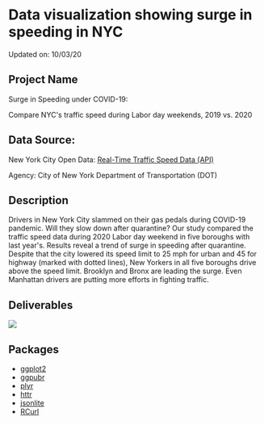 # Data visualization showing surge in speeding in NYC

Updated on: 10/03/20

## Project Name

Surge in Speeding under COVID-19:

Compare NYC's traffic speed during Labor day weekends, 2019 vs. 2020

## Data Source: 

New York City Open Data: [Real-Time Traffic Speed Data (API)](https://data.cityofnewyork.us/Transportation/DOT-Traffic-Speeds-NBE/i4gi-tjb9)

Agency: City of New York Department of Transportation (DOT)

## Description

Drivers in New York City slammed on their gas pedals during COVID-19 pandemic. Will they slow down after quarantine? Our study compared the traffic speed data during 2020 Labor day weekend in five boroughs with last year's. Results reveal a trend of surge in speeding after quarantine. Despite that the city lowered its speed limit to 25 mph for urban and 45 for highway (marked with dotted lines), New Yorkers in all five boroughs drive above the speed limit. Brooklyn and Bronx are leading the surge. Even Manhattan drivers are putting more efforts in fighting traffic.

## Deliverables

![](https://github.com/tong-jin-nyu/data_viz-surge-in-speeding-NYC/blob/main/results/ratio_1-1_Jin_Tong_A3SR_Stu_Viz_Competition.jpg?raw=true)

## Packages

- [ggplot2](https://ggplot2.tidyverse.org/)
- [ggpubr](https://github.com/kassambara/ggpubr)
- [plyr](https://github.com/hadley/plyr)
- [httr](https://github.com/r-lib/httr)
- [jsonlite](https://github.com/jeroen/jsonlite)
- [RCurl](https://github.com/omegahat/RCurl)
